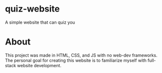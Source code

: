# quiz-website
A simple website that can quiz you

# About
  This project was made in HTML, CSS, and JS with no web-dev frameworks. The personal goal for creating this website is to familiarize myself with full-stack website development.
